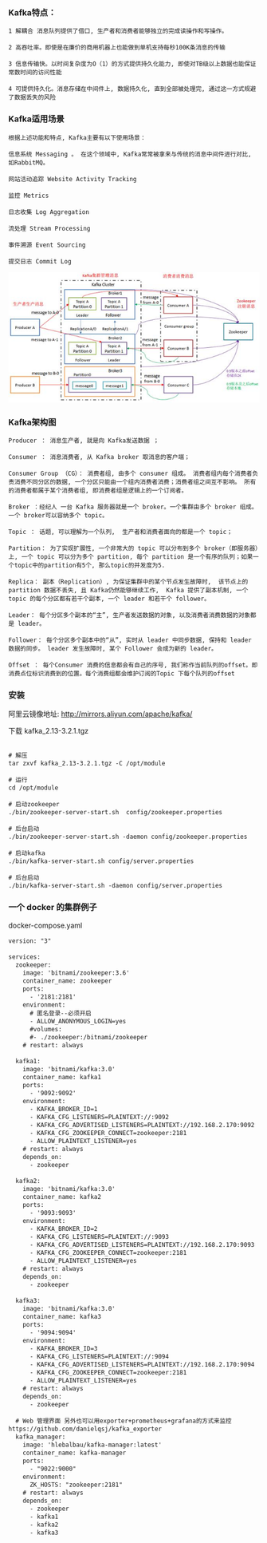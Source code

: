

### Kafka特点：

    1 解耦合 消息队列提供了借口, 生产者和消费者能够独立的完成读操作和写操作。

    2 高吞吐率。即使是在廉价的商用机器上也能做到单机支持每秒100K条消息的传输

    3 信息传输快。以时间复杂度为O（1）的方式提供持久化能力, 即使对TB级以上数据也能保证常数时间的访问性能

    4 可提供持久化。消息存储在中间件上, 数据持久化, 直到全部被处理完, 通过这一方式规避了数据丢失的风险


### Kafka适用场景

    根据上述功能和特点, Kafka主要有以下使用场景：

    信息系统 Messaging 。 在这个领域中, Kafka常常被拿来与传统的消息中间件进行对比, 如RabbitMQ。

    网站活动追踪 Website Activity Tracking

    监控 Metrics

    日志收集 Log Aggregation

    流处理 Stream Processing

    事件溯源 Event Sourcing

    提交日志 Commit Log
    
![Kafka架构](./images/kafka.jpeg)    

### Kafka架构图

    Producer ： 消息生产者, 就是向 Kafka发送数据 ；

    Consumer ： 消息消费者, 从 Kafka broker 取消息的客户端；

    Consumer Group （CG）： 消费者组, 由多个 consumer 组成。 消费者组内每个消费者负责消费不同分区的数据, 一个分区只能由一个组内消费者消费；消费者组之间互不影响。 所有的消费者都属于某个消费者组, 即消费者组是逻辑上的一个订阅者。

    Broker ：经纪人 一台 Kafka 服务器就是一个 broker。一个集群由多个 broker 组成。一个 broker可以容纳多个 topic。

    Topic ： 话题, 可以理解为一个队列,  生产者和消费者面向的都是一个 topic；

    Partition： 为了实现扩展性, 一个非常大的 topic 可以分布到多个 broker（即服务器）上, 一个 topic 可以分为多个 partition, 每个 partition 是一个有序的队列；如果一个topic中的partition有5个, 那么topic的并发度为5.

    Replica： 副本（Replication）, 为保证集群中的某个节点发生故障时,  该节点上的 partition 数据不丢失, 且 Kafka仍然能够继续工作,  Kafka 提供了副本机制, 一个 topic 的每个分区都有若干个副本, 一个 leader 和若干个 follower。

    Leader： 每个分区多个副本的“主”, 生产者发送数据的对象, 以及消费者消费数据的对象都是 leader。

    Follower： 每个分区多个副本中的“从”, 实时从 leader 中同步数据, 保持和 leader 数据的同步。 leader 发生故障时, 某个 Follower 会成为新的 leader。

    Offset ： 每个Consumer 消费的信息都会有自己的序号, 我们称作当前队列的offset。即消费点位标识消费到的位置。每个消费组都会维护订阅的Topic 下每个队列的offset

### 安装

阿里云镜像地址: http://mirrors.aliyun.com/apache/kafka/

下载 kafka_2.13-3.2.1.tgz

```

# 解压
tar zxvf kafka_2.13-3.2.1.tgz -C /opt/module

# 运行
cd /opt/module

# 启动zookeeper
./bin/zookeeper-server-start.sh  config/zookeeper.properties

# 后台启动
./bin/zookeeper-server-start.sh -daemon config/zookeeper.properties 

# 启动kafka
./bin/kafka-server-start.sh config/server.properties

# 后台启动
./bin/kafka-server-start.sh -daemon config/server.properties

```

### 一个 docker 的集群例子

docker-compose.yaml
```
version: "3"

services:
  zookeeper:
    image: 'bitnami/zookeeper:3.6'
    container_name: zookeeper
    ports:
      - '2181:2181'
    environment:
      # 匿名登录--必须开启
      - ALLOW_ANONYMOUS_LOGIN=yes
      #volumes:
      #- ./zookeeper:/bitnami/zookeeper
    # restart: always

  kafka1:
    image: 'bitnami/kafka:3.0'
    container_name: kafka1
    ports:
      - '9092:9092'
    environment:
      - KAFKA_BROKER_ID=1
      - KAFKA_CFG_LISTENERS=PLAINTEXT://:9092
      - KAFKA_CFG_ADVERTISED_LISTENERS=PLAINTEXT://192.168.2.170:9092
      - KAFKA_CFG_ZOOKEEPER_CONNECT=zookeeper:2181
      - ALLOW_PLAINTEXT_LISTENER=yes
    # restart: always
    depends_on:
      - zookeeper

  kafka2:
    image: 'bitnami/kafka:3.0'
    container_name: kafka2
    ports:
      - '9093:9093'
    environment:
      - KAFKA_BROKER_ID=2
      - KAFKA_CFG_LISTENERS=PLAINTEXT://:9093
      - KAFKA_CFG_ADVERTISED_LISTENERS=PLAINTEXT://192.168.2.170:9093
      - KAFKA_CFG_ZOOKEEPER_CONNECT=zookeeper:2181
      - ALLOW_PLAINTEXT_LISTENER=yes
    # restart: always
    depends_on:
      - zookeeper

  kafka3:
    image: 'bitnami/kafka:3.0'
    container_name: kafka3
    ports:
      - '9094:9094'
    environment:
      - KAFKA_BROKER_ID=3
      - KAFKA_CFG_LISTENERS=PLAINTEXT://:9094
      - KAFKA_CFG_ADVERTISED_LISTENERS=PLAINTEXT://192.168.2.170:9094
      - KAFKA_CFG_ZOOKEEPER_CONNECT=zookeeper:2181
      - ALLOW_PLAINTEXT_LISTENER=yes
    # restart: always
    depends_on:
      - zookeeper

  # Web 管理界面 另外也可以用exporter+prometheus+grafana的方式来监控 https://github.com/danielqsj/kafka_exporter
  kafka_manager:
    image: 'hlebalbau/kafka-manager:latest'
    container_name: kafka-manager
    ports:
      - "9022:9000"
    environment:
      ZK_HOSTS: "zookeeper:2181"
    # restart: always
    depends_on:
      - zookeeper
      - kafka1
      - kafka2
      - kafka3
```